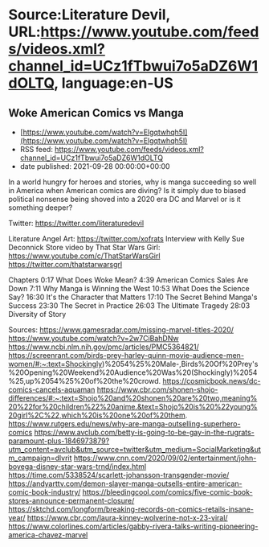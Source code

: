 # Source:Literature Devil, URL:https://www.youtube.com/feeds/videos.xml?channel_id=UCz1fTbwui7o5aDZ6W1dOLTQ, language:en-US

## Woke American Comics vs Manga
 - [https://www.youtube.com/watch?v=Elgqtwhqh5I](https://www.youtube.com/watch?v=Elgqtwhqh5I)
 - RSS feed: https://www.youtube.com/feeds/videos.xml?channel_id=UCz1fTbwui7o5aDZ6W1dOLTQ
 - date published: 2021-09-28 00:00:00+00:00

In a world hungry for heroes and stories, why is manga succeeding so well in America when American comics are diving? Is it simply due to biased political nonsense being shoved into a 2020 era DC and Marvel or is it something deeper?

Twitter: https://twitter.com/literaturedevil

Literature Angel Art: https://twitter.com/xofrats
Interview with Kelly Sue Deconnick
Store video by That Star Wars Girl:
https://www.youtube.com/c/ThatStarWarsGirl
https://twitter.com/thatstarwarsgrl

Chapters
0:17 What Does Woke Mean?
4:39 American Comics Sales Are Down
7:11 Why Manga is Winning the West
10:53 What Does the Science Say?
16:30 It's the Character that Matters
17:10 The Secret Behind Manga's Success
23:30 The Secret in Practice
26:03 The Ultimate Tragedy
28:03 Diversity of Story

Sources:
https://www.gamesradar.com/missing-marvel-titles-2020/
https://www.youtube.com/watch?v=2w7CiBahDNw
https://www.ncbi.nlm.nih.gov/pmc/articles/PMC5364821/
https://screenrant.com/birds-prey-harley-quinn-movie-audience-men-women/#:~:text=Shockingly)%2054%25%20Male-,Birds%20Of%20Prey's%20Opening%20Weekend%20Audience%20Was%20(Shockingly)%2054%25,up%2054%25%20of%20the%20crowd.
https://cosmicbook.news/dc-comics-cancels-aquaman
https://www.cbr.com/shonen-shojo-differences/#:~:text=Shojo%20and%20shonen%20are%20two,meaning%20%22for%20children%22%20anime.&text=Shojo%20is%20%22young%20girl%2C%22,which%20is%20one%20of%20them.
https://www.rutgers.edu/news/why-are-manga-outselling-superhero-comics
https://www.avclub.com/betty-is-going-to-be-gay-in-the-rugrats-paramount-plus-1846973879?utm_content=avclub&utm_source=twitter&utm_medium=SocialMarketing&utm_campaign=dlvrit
https://www.cnn.com/2020/09/02/entertainment/john-boyega-disney-star-wars-trnd/index.html
https://time.com/5338524/scarlett-johansson-transgender-movie/
https://andyarttv.com/demon-slayer-manga-outsells-entire-american-comic-book-industry/
https://bleedingcool.com/comics/five-comic-book-stores-announce-permanent-closure/
https://sktchd.com/longform/breaking-records-on-comics-retails-insane-year/
https://www.cbr.com/laura-kinney-wolverine-not-x-23-viral/
https://www.colorlines.com/articles/gabby-rivera-talks-writing-pioneering-america-chavez-marvel

